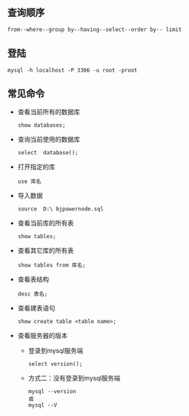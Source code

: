 ## 查询顺序

```bash
from--where--group by--having--select--order by-- limit
```

## 登陆

```mysql
mysql -h localhost -P 3306 -u root -proot
```



## 常见命令

*   查看当前所有的数据库

    ```mysql
    show databases;
    ```

*   查询当前使用的数据库

    ```mysql
    select  database();
    ```

*   打开指定的库

    ```mysql
    use 库名
    ```

*   导入数据

    ```mysql
    source  D:\ bjpowernode.sql
    ```

*   查看当前库的所有表

    ```mysql
    show tables;
    ```

*   查看其它库的所有表

    ```mysql
    show tables from 库名;
    ```

*   查看表结构

    ```mysql
    desc 表名;
    ```

*   查看建表语句

    ```mysql
    show create table <table name>;
    ```

*   查看服务器的版本

    *   登录到mysql服务端

        ```mysql
        select version();
        ```

    *   方式二：没有登录到mysql服务端

        ```mysql
        mysql --version
        或
        mysql --V
        ```

        
